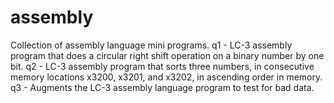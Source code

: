# assembly
Collection of assembly language mini programs.
q1 - LC-3 assembly program that does a circular right shift operation on a binary number by one bit.
q2 - LC-3 assembly program that sorts three numbers, in consecutive memory locations x3200, x3201, and x3202, in ascending order in memory. 
q3 - Augments the LC-3 assembly language program to test for bad data.

